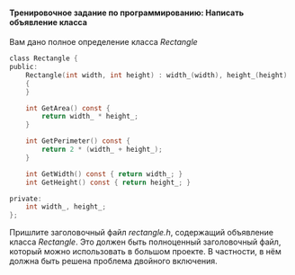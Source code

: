 #### Тренировочное задание по программированию: Написать объявление класса ####


Вам дано полное определение класса *Rectangle*
```objectivec
class Rectangle {
public:
    Rectangle(int width, int height) : width_(width), height_(height)
    {
    }

    int GetArea() const {
        return width_ * height_;
    }

    int GetPerimeter() const {
        return 2 * (width_ + height_);
    }

    int GetWidth() const { return width_; }
    int GetHeight() const { return height_; }

private:
    int width_, height_;
};

```
Пришлите заголовочный файл *rectangle.h*, содержащий объявление класса *Rectangle*. Это должен быть полноценный заголовочный файл, который можно использовать в большом проекте. В частности, в нём должна быть решена проблема двойного включения.